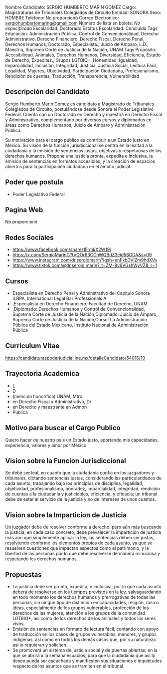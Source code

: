 Nombre Candidato: SERGIO HUMBERTO MARIN GOMEZ
Cargo: Magistraturas de Tribunales Colegiados de Circuito
Entidad: SONORA
Sexo: HOMBRE
Telefono: No proporcionó
Correo Electronico: sergiohumbertomaring@gmail.com
Numero de lista en boleta: *No especificado*
Escolaridad: Doctorado
Estatus Escolaridad: Concluido
Tags Educación: Administración Pública, Control de Convencionalidad, Derecho Administrativo, Derecho Financiero, Derecho Fiscal, Derecho Penal, Derechos Humanos, Doctorado, Especialista., Juicio de Amparo, L.D., Maestría, Suprema Corte de Justicia de la Nación, UNAM
Tags Propósito: Accesibilidad, Animales, Derechos Humanos, Diversidad, Eficiencia, Estado de Derecho, Expeditez., Grupos LGTBIQ+, Honestidad, Igualdad, Imparcialidad, Inclusión, Integridad, Justicia, Justicia Social, Lectura Fácil, Legalidad, Mujeres, Objetividad, Participación Ciudadana, Profesionalismo, Rendición de cuentas, Traducción, Transparencia, Vulnerabilidad


## Descripción del Candidato 

Sergio Humberto Marin Gomez es candidato a Magistrado de Tribunales Colegiados de Circuito, postulándose desde Sonora al Poder Legislativo Federal. Cuenta con un Doctorado en Derecho y maestría en Derecho Fiscal y Administrativo, complementado por diversos cursos y diplomados en áreas como Derechos Humanos, Juicio de Amparo y Administración Pública.

Su motivación para el cargo público es contribuir a un Estado justo en México. Su visión de la función jurisdiccional se centra en la lealtad a la ciudadanía y la emisión de sentencias justas, objetivas y respetuosas de los derechos humanos.  Propone una justicia pronta, expedita e inclusiva, la emisión de sentencias en formatos accesibles, y la creación de espacios abiertos para la participación ciudadana en el ámbito judicial.


## Poder que postula

- Poder Legislativo Federal


## Pagina Web

No proporcionó


## Redes Sociales

- https://www.facebook.com/share/1FrmkX2W19/
- https://x.com/SergioMarinG?t=QOr63CChWQBdZ3cid58ODA&s=09
- https://www.instagram.com/dr.sergiomarin?igsh=enFxbDVlZm9hdXVx
- https://www.tiktok.com/@dr.sergio.marin?_t=ZM-8v6VGshWyVZ&_r=1


## Cursos

- Especialista en Derecho Penal y Adminstrativo del Capítulo Sonora ILBPA, International Legal Bar   Professionals A
- ,Especialista en Derecho Financiero, Facultad de Derecho, UNAM
- ,Diplomado: Derechos Humanos y Control de Convencionalidad, Suprema Corte de Justicia de la Nación,Diplomado: Juicio de Amparo, Suprema Corte de Justicia de la Nación,Curso: La Administración Pública del Estado Mexicano, Instituto Nacional de Administración Pública


## Curriculum Vitae

https://candidaturaspoderjudicial.ine.mx/detalleCandidato/54016/10


## Trayectoria Academica

- L
- D
- (mención honorifica) UNAM, Mtro
- en Derecho Fiscal y Administrativo, Dr
- en Derecho y maestrante en Admón
- Publica


## Motivo para buscar el Cargo Publico

Quiero hacer de nuestro país un Estado justo, aportando mis capacidades, experiencia, valores y amor por México.


## Vision sobre la Funcion Jurisdiccional

Se debe ser leal, en cuanto que la ciudadanía confía en los juzgadores y tribunales, dictando sentencias justas, considerando las particularidades de cada asunto, trabajando bajo los principios de disciplina, legalidad, objetividad, profesionalismo, honradez, imparcialidad, integridad, rendición de cuentas a la ciudadanía y justiciables, eficiencia, y eficacia; un tribunal debe de estar al servicio de la justicia y no de intereses de unos cuantos.


## Vision sobre la Imparticion de Justicia

Un juzgador debe de resolver conforme a derecho, pero aún más buscando la justicia, en cada caso concreto, debe prevalecer la impartición de justicia más aún que simplemente aplicar la ley, las sentencias deben ser justas, resolviendo conforme los elementos propios de cada asunto, ya que se resuelven cuestiones que impactan aspectos como el patrimonio, y la libertad de las personas por lo que debe resolverse de manera minuciosa y respetando los derechos humanos.


## Propuestas

- La justicia debe ser pronta, expedita, e inclusiva, por lo que cada asunto deberá de resolverse en los tiempos previstos en la ley, salvaguardando en todo momento los derechos humanos y prerrogativas de todas las personas, sin ningún tipo de distinción en capacidades, religión, raza o ideas, especialmente de los grupos vulnerables, protección de los derechos de las mujeres, atención a los grupos de la comunidad LGTBIQ+, así como de los derechos de los animales y todos los seres vivos.
- Emisión de sentencias en formato de lectura fácil, contando con apoyo de traducción en los casos de grupos vulnerables, menores, y grupos indígenas, así como en todos los demás casos que, por su naturaleza así lo requieran y soliciten.
- Se promoverá un sistema de justicia social y de puertas abiertas, en la que se abrirá a la semana espacios, para que la ciudadanía que así lo desee pueda ser escuchada y manifiesten sus situaciones e inquietudes respecto de los asuntos que se tramiten en el tribunal.

